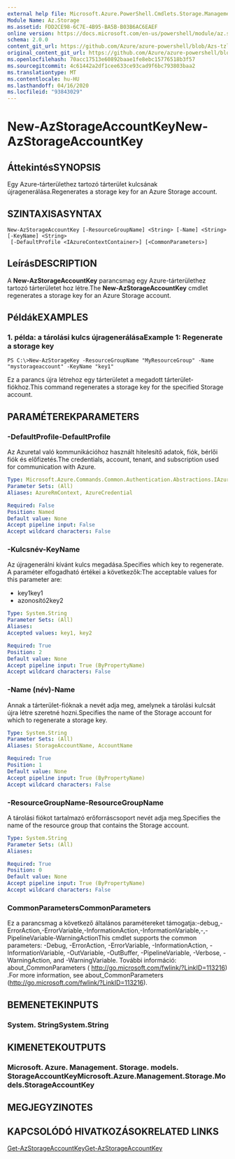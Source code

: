 ```yaml
---
external help file: Microsoft.Azure.PowerShell.Cmdlets.Storage.Management.dll-Help.xml
Module Name: Az.Storage
ms.assetid: FDD2CE98-6C7E-4B95-BA5B-B03B6AC6EAEF
online version: https://docs.microsoft.com/en-us/powershell/module/az.storage/new-azstorageaccountkey
schema: 2.0.0
content_git_url: https://github.com/Azure/azure-powershell/blob/Azs-tzl/src/Storage/Storage.Management/help/New-AzStorageAccountKey.md
original_content_git_url: https://github.com/Azure/azure-powershell/blob/Azs-tzl/src/Storage/Storage.Management/help/New-AzStorageAccountKey.md
ms.openlocfilehash: 70acc17513e60892baae1fe8ebc15776518b3f57
ms.sourcegitcommit: 4c61442a2df1cee633ce93cad9f6bc793803baa2
ms.translationtype: MT
ms.contentlocale: hu-HU
ms.lasthandoff: 04/16/2020
ms.locfileid: "93843029"
---
```

# <span data-ttu-id="7ffa4-101">New-AzStorageAccountKey</span><span class="sxs-lookup"><span data-stu-id="7ffa4-101">New-AzStorageAccountKey</span></span>

## <span data-ttu-id="7ffa4-102">Áttekintés</span><span class="sxs-lookup"><span data-stu-id="7ffa4-102">SYNOPSIS</span></span>
<span data-ttu-id="7ffa4-103">Egy Azure-tárterülethez tartozó tárterület kulcsának újragenerálása.</span><span class="sxs-lookup"><span data-stu-id="7ffa4-103">Regenerates a storage key for an Azure Storage account.</span></span>

## <span data-ttu-id="7ffa4-104">SZINTAXISA</span><span class="sxs-lookup"><span data-stu-id="7ffa4-104">SYNTAX</span></span>

```
New-AzStorageAccountKey [-ResourceGroupName] <String> [-Name] <String> [-KeyName] <String>
 [-DefaultProfile <IAzureContextContainer>] [<CommonParameters>]
```

## <span data-ttu-id="7ffa4-105">Leírás</span><span class="sxs-lookup"><span data-stu-id="7ffa4-105">DESCRIPTION</span></span>
<span data-ttu-id="7ffa4-106">A **New-AzStorageAccountKey** parancsmag egy Azure-tárterülethez tartozó tárterületet hoz létre.</span><span class="sxs-lookup"><span data-stu-id="7ffa4-106">The **New-AzStorageAccountKey** cmdlet regenerates a storage key for an Azure Storage account.</span></span>

## <span data-ttu-id="7ffa4-107">Példák</span><span class="sxs-lookup"><span data-stu-id="7ffa4-107">EXAMPLES</span></span>

### <span data-ttu-id="7ffa4-108">1. példa: a tárolási kulcs újragenerálása</span><span class="sxs-lookup"><span data-stu-id="7ffa4-108">Example 1: Regenerate a storage key</span></span>
```
PS C:\>New-AzStorageKey -ResourceGroupName "MyResourceGroup" -Name "mystorageaccount" -KeyName "key1"
```

<span data-ttu-id="7ffa4-109">Ez a parancs újra létrehoz egy tárterületet a megadott tárterület-fiókhoz.</span><span class="sxs-lookup"><span data-stu-id="7ffa4-109">This command regenerates a storage key for the specified Storage account.</span></span>

## <span data-ttu-id="7ffa4-110">PARAMÉTEREK</span><span class="sxs-lookup"><span data-stu-id="7ffa4-110">PARAMETERS</span></span>

### <span data-ttu-id="7ffa4-111">-DefaultProfile</span><span class="sxs-lookup"><span data-stu-id="7ffa4-111">-DefaultProfile</span></span>
<span data-ttu-id="7ffa4-112">Az Azuretal való kommunikációhoz használt hitelesítő adatok, fiók, bérlői fiók és előfizetés.</span><span class="sxs-lookup"><span data-stu-id="7ffa4-112">The credentials, account, tenant, and subscription used for communication with Azure.</span></span>

```yaml
Type: Microsoft.Azure.Commands.Common.Authentication.Abstractions.IAzureContextContainer
Parameter Sets: (All)
Aliases: AzureRmContext, AzureCredential

Required: False
Position: Named
Default value: None
Accept pipeline input: False
Accept wildcard characters: False
```

### <span data-ttu-id="7ffa4-113">-Kulcsnév</span><span class="sxs-lookup"><span data-stu-id="7ffa4-113">-KeyName</span></span>
<span data-ttu-id="7ffa4-114">Az újragenerálni kívánt kulcs megadása.</span><span class="sxs-lookup"><span data-stu-id="7ffa4-114">Specifies which key to regenerate.</span></span>
<span data-ttu-id="7ffa4-115">A paraméter elfogadható értékei a következők:</span><span class="sxs-lookup"><span data-stu-id="7ffa4-115">The acceptable values for this parameter are:</span></span>
- <span data-ttu-id="7ffa4-116">key1</span><span class="sxs-lookup"><span data-stu-id="7ffa4-116">key1</span></span>
- <span data-ttu-id="7ffa4-117">azonosító2</span><span class="sxs-lookup"><span data-stu-id="7ffa4-117">key2</span></span>

```yaml
Type: System.String
Parameter Sets: (All)
Aliases:
Accepted values: key1, key2

Required: True
Position: 2
Default value: None
Accept pipeline input: True (ByPropertyName)
Accept wildcard characters: False
```

### <span data-ttu-id="7ffa4-118">-Name (név)</span><span class="sxs-lookup"><span data-stu-id="7ffa4-118">-Name</span></span>
<span data-ttu-id="7ffa4-119">Annak a tárterület-fióknak a nevét adja meg, amelynek a tárolási kulcsát újra létre szeretné hozni.</span><span class="sxs-lookup"><span data-stu-id="7ffa4-119">Specifies the name of the Storage account for which to regenerate a storage key.</span></span>

```yaml
Type: System.String
Parameter Sets: (All)
Aliases: StorageAccountName, AccountName

Required: True
Position: 1
Default value: None
Accept pipeline input: True (ByPropertyName)
Accept wildcard characters: False
```

### <span data-ttu-id="7ffa4-120">-ResourceGroupName</span><span class="sxs-lookup"><span data-stu-id="7ffa4-120">-ResourceGroupName</span></span>
<span data-ttu-id="7ffa4-121">A tárolási fiókot tartalmazó erőforráscsoport nevét adja meg.</span><span class="sxs-lookup"><span data-stu-id="7ffa4-121">Specifies the name of the resource group that contains the Storage account.</span></span>

```yaml
Type: System.String
Parameter Sets: (All)
Aliases:

Required: True
Position: 0
Default value: None
Accept pipeline input: True (ByPropertyName)
Accept wildcard characters: False
```

### <span data-ttu-id="7ffa4-122">CommonParameters</span><span class="sxs-lookup"><span data-stu-id="7ffa4-122">CommonParameters</span></span>
<span data-ttu-id="7ffa4-123">Ez a parancsmag a következő általános paramétereket támogatja:-debug,-ErrorAction,-ErrorVariable,-InformationAction,-InformationVariable,-,-PipelineVariable-WarningAction</span><span class="sxs-lookup"><span data-stu-id="7ffa4-123">This cmdlet supports the common parameters: -Debug, -ErrorAction, -ErrorVariable, -InformationAction, -InformationVariable, -OutVariable, -OutBuffer, -PipelineVariable, -Verbose, -WarningAction, and -WarningVariable.</span></span> <span data-ttu-id="7ffa4-124">További információ: about_CommonParameters ( http://go.microsoft.com/fwlink/?LinkID=113216) .</span><span class="sxs-lookup"><span data-stu-id="7ffa4-124">For more information, see about_CommonParameters (http://go.microsoft.com/fwlink/?LinkID=113216).</span></span>

## <span data-ttu-id="7ffa4-125">BEMENETEK</span><span class="sxs-lookup"><span data-stu-id="7ffa4-125">INPUTS</span></span>

### <span data-ttu-id="7ffa4-126">System. String</span><span class="sxs-lookup"><span data-stu-id="7ffa4-126">System.String</span></span>

## <span data-ttu-id="7ffa4-127">KIMENETEK</span><span class="sxs-lookup"><span data-stu-id="7ffa4-127">OUTPUTS</span></span>

### <span data-ttu-id="7ffa4-128">Microsoft. Azure. Management. Storage. models. StorageAccountKey</span><span class="sxs-lookup"><span data-stu-id="7ffa4-128">Microsoft.Azure.Management.Storage.Models.StorageAccountKey</span></span>

## <span data-ttu-id="7ffa4-129">MEGJEGYZI</span><span class="sxs-lookup"><span data-stu-id="7ffa4-129">NOTES</span></span>

## <span data-ttu-id="7ffa4-130">KAPCSOLÓDÓ HIVATKOZÁSOK</span><span class="sxs-lookup"><span data-stu-id="7ffa4-130">RELATED LINKS</span></span>

[<span data-ttu-id="7ffa4-131">Get-AzStorageAccountKey</span><span class="sxs-lookup"><span data-stu-id="7ffa4-131">Get-AzStorageAccountKey</span></span>](./Get-AzStorageAccountKey.md)
